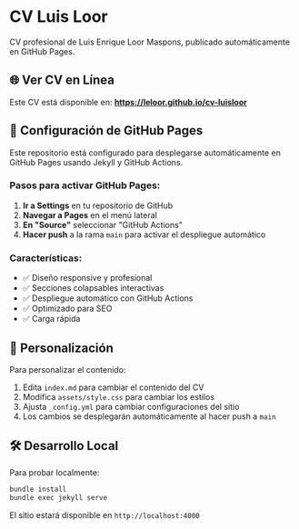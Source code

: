 # CV Luis Loor

CV profesional de Luis Enrique Loor Maspons, publicado automáticamente en GitHub Pages.

## 🌐 Ver CV en Línea

Este CV está disponible en: **https://leloor.github.io/cv-luisloor**

## 🚀 Configuración de GitHub Pages

Este repositorio está configurado para desplegarse automáticamente en GitHub Pages usando Jekyll y GitHub Actions.

### Pasos para activar GitHub Pages:

1. **Ir a Settings** en tu repositorio de GitHub
2. **Navegar a Pages** en el menú lateral
3. **En "Source"** seleccionar "GitHub Actions"
4. **Hacer push** a la rama `main` para activar el despliegue automático

### Características:

- ✅ Diseño responsive y profesional
- ✅ Secciones colapsables interactivas
- ✅ Despliegue automático con GitHub Actions
- ✅ Optimizado para SEO
- ✅ Carga rápida

## 📝 Personalización

Para personalizar el contenido:

1. Edita `index.md` para cambiar el contenido del CV
2. Modifica `assets/style.css` para cambiar los estilos
3. Ajusta `_config.yml` para cambiar configuraciones del sitio
4. Los cambios se desplegarán automáticamente al hacer push a `main`

## 🛠️ Desarrollo Local

Para probar localmente:

```bash
bundle install
bundle exec jekyll serve
```

El sitio estará disponible en `http://localhost:4000`